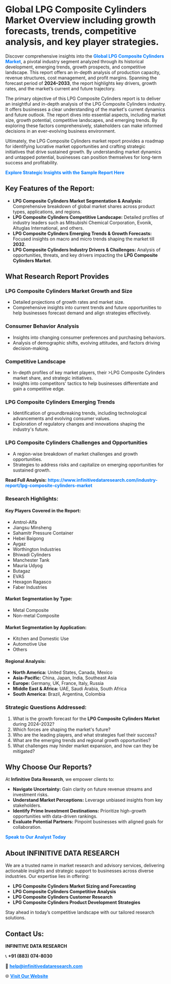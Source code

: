 <h1>Global LPG Composite Cylinders Market Overview including growth forecasts, trends, competitive analysis, and key player strategies.</h1>
<p>
Discover comprehensive insights into the 
<a href="https://www.infinitivedataresearch.com/industry-report/lpg-composite-cylinders-market" rel="dofollow" style="color: #007BFF; text-decoration: none;"><strong>Global LPG Composite Cylinders Market</strong></a>, a pivotal industry segment analyzed through its historical development, emerging trends, growth prospects, and competitive landscape. This report offers an in-depth analysis of production capacity, revenue structures, cost management, and profit margins. Spanning the forecast period of <strong>2024–2033</strong>, the report highlights key drivers, growth rates, and the market’s current and future trajectory.
</p>
<p>
The primary objective of this LPG Composite Cylinders report is to deliver an insightful and in-depth analysis of the LPG Composite Cylinders industry. It offers businesses a clear understanding of the market's current dynamics and future outlook. The report dives into essential aspects, including market size, growth potential, competitive landscapes, and emerging trends. By exploring these factors comprehensively, stakeholders can make informed decisions in an ever-evolving business environment.
</p>
<p>
Ultimately, the LPG Composite Cylinders market report provides a roadmap for identifying lucrative market opportunities and crafting strategic initiatives that drive sustained growth. By understanding market dynamics and untapped potential, businesses can position themselves for long-term success and profitability.
</p>
<p>
<a href="https://www.infinitivedataresearch.com/request-sample/reportId=105405" style="color: #007BFF; text-decoration: none;"><strong>Explore Strategic Insights with the Sample Report Here</strong></a>
</p>

<h2>Key Features of the Report:</h2>
<ul>
<li><strong>LPG Composite Cylinders Market Segmentation & Analysis:</strong> Comprehensive breakdown of global market shares across product types, applications, and regions.</li>
<li><strong>LPG Composite Cylinders Competitive Landscape:</strong> Detailed profiles of industry leaders such as Mitsubishi Chemical Corporation, Evonik, Altuglas International, and others.</li>
<li><strong>LPG Composite Cylinders Emerging Trends & Growth Forecasts:</strong> Focused insights on macro and micro trends shaping the market till <strong>2032</strong>.</li>
<li><strong>LPG Composite Cylinders Industry Drivers & Challenges:</strong> Analysis of opportunities, threats, and key drivers impacting the <strong>LPG Composite Cylinders Market</strong>.</li>
</ul>

<h2>What Research Report Provides</h2>
<h3>LPG Composite Cylinders Market Growth and Size</h3>
<ul>
<li>Detailed projections of growth rates and market size.</li>
<li>Comprehensive insights into current trends and future opportunities to help businesses forecast demand and align strategies effectively.</li>
</ul>

<h3>Consumer Behavior Analysis</h3>
<ul>
<li>Insights into changing consumer preferences and purchasing behaviors.</li>
<li>Analysis of demographic shifts, evolving attitudes, and factors driving decision-making.</li>
</ul>

<h3>Competitive Landscape</h3>
<ul>
<li>In-depth profiles of key market players, their >LPG Composite Cylinders market share, and strategic initiatives.</li>
<li>Insights into competitors' tactics to help businesses differentiate and gain a competitive edge.</li>
</ul>

<h3>LPG Composite Cylinders Emerging Trends</h3>
<ul>
<li>Identification of groundbreaking trends, including technological advancements and evolving consumer values.</li>
<li>Exploration of regulatory changes and innovations shaping the industry's future.</li>
</ul>

<h3>LPG Composite Cylinders Challenges and Opportunities</h3>
<ul>
<li>A region-wise breakdown of market challenges and growth opportunities.</li>
<li>Strategies to address risks and capitalize on emerging opportunities for sustained growth.</li>
</ul>
<p><strong>Read Full Analysis:</strong> <a href="https://www.infinitivedataresearch.com/industry-report/lpg-composite-cylinders-market" rel="dofollow" style="color: #007BFF; text-decoration: none;"><strong>https://www.infinitivedataresearch.com/industry-report/lpg-composite-cylinders-market</strong></a></p>
<h3>Research Highlights:</h3>
<h4>Key Players Covered in the Report:</h4>
<ul><li>Amtrol-Alfa</li><li>Jiangsu Minsheng</li><li>Sahamitr Pressure Container</li><li>Hebei Baigong</li><li>Aygaz</li><li>Worthington Industries</li><li>Bhiwadi Cylinders</li><li>Manchester Tank</li><li>Mauria Udyog</li><li>Butagaz</li><li>EVAS</li><li>Hexagon Ragasco</li><li>Faber Industries</li></ul>
<h4>Market Segmentation by Type:</h4>
<ul><li>Metal Composite</li><li>Non-metal Composite</li></ul>
<h4>Market Segmentation by Application:</h4>
<ul><li>Kitchen and Domestic Use</li><li>Automotive Use</li><li>Others</li></ul>

<h4>Regional Analysis:</h4>
<ul>
<li><strong>North America:</strong> United States, Canada, Mexico</li>
<li><strong>Asia-Pacific:</strong> China, Japan, India, Southeast Asia</li>
<li><strong>Europe:</strong> Germany, UK, France, Italy, Russia</li>
<li><strong>Middle East & Africa:</strong> UAE, Saudi Arabia, South Africa</li>
<li><strong>South America:</strong> Brazil, Argentina, Colombia</li>
</ul>

<h3>Strategic Questions Addressed:</h3>
<ol>
<li>What is the growth forecast for the <strong>LPG Composite Cylinders Market</strong> during 2024–2032?</li>
<li>Which forces are shaping the market's future?</li>
<li>Who are the leading players, and what strategies fuel their success?</li>
<li>What are the emerging trends and regional growth opportunities?</li>
<li>What challenges may hinder market expansion, and how can they be mitigated?</li>
</ol>

<h2>Why Choose Our Reports?</h2>
<p>At <strong>Infinitive Data Research</strong>, we empower clients to:</p>
<ul>
<li><strong>Navigate Uncertainty:</strong> Gain clarity on future revenue streams and investment risks.</li>
<li><strong>Understand Market Perceptions:</strong> Leverage unbiased insights from key stakeholders.</li>
<li><strong>Identify Prime Investment Destinations:</strong> Prioritize high-growth opportunities with data-driven rankings.</li>
<li><strong>Evaluate Potential Partners:</strong> Pinpoint businesses with aligned goals for collaboration.</li>
</ul>
<p><a href="https://www.infinitivedataresearch.com/industry-report/lpg-composite-cylinders-market" rel="dofollow" style="color: #007BFF; text-decoration: none;"><strong>Speak to Our Analyst Today</strong></a></p>

<h2>About INFINITIVE DATA RESEARCH</h2>
<p>We are a trusted name in market research and advisory services, delivering actionable insights and strategic support to businesses across diverse industries. Our expertise lies in offering:</p>
<ul>
<li><strong>LPG Composite Cylinders Market Sizing and Forecasting</strong></li>
<li><strong>LPG Composite Cylinders Competitive Analysis</strong></li>
<li><strong>LPG Composite Cylinders Customer Research</strong></li>
<li><strong>LPG Composite Cylinders Product Development Strategies</strong></li>
</ul>
<p>Stay ahead in today’s competitive landscape with our tailored research solutions.</p>

<h2>Contact Us:</h2>
<p><strong>INFINITIVE DATA RESEARCH</strong></p>
<p>📞 <strong>+91 (883) 074-8030</strong></p>
<p>📧 <strong><a href="mailto:help@infinitivedataresearch.com" style="color: #007BFF;">help@infinitivedataresearch.com</a></strong></p>
<p>🌐 <strong><a href="https://www.infinitivedataresearch.com" rel="dofollow" style="color: #007BFF;">Visit Our Website</a></strong></p>